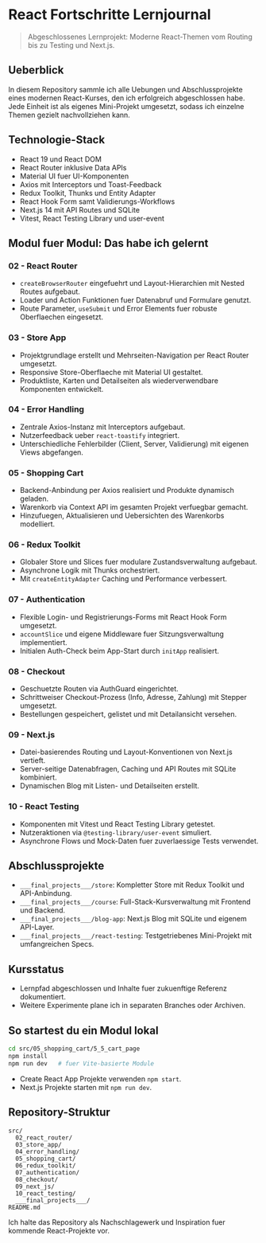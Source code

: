 ﻿# React Fortschritte Lernjournal

> Abgeschlossenes Lernprojekt: Moderne React-Themen vom Routing bis zu Testing und Next.js.

## Ueberblick
In diesem Repository sammle ich alle Uebungen und Abschlussprojekte eines modernen React-Kurses, den ich erfolgreich abgeschlossen habe. Jede Einheit ist als eigenes Mini-Projekt umgesetzt, sodass ich einzelne Themen gezielt nachvollziehen kann.

## Technologie-Stack
- React 19 und React DOM
- React Router inklusive Data APIs
- Material UI fuer UI-Komponenten
- Axios mit Interceptors und Toast-Feedback
- Redux Toolkit, Thunks und Entity Adapter
- React Hook Form samt Validierungs-Workflows
- Next.js 14 mit API Routes und SQLite
- Vitest, React Testing Library und user-event

## Modul fuer Modul: Das habe ich gelernt

### 02 - React Router
- `createBrowserRouter` eingefuehrt und Layout-Hierarchien mit Nested Routes aufgebaut.
- Loader und Action Funktionen fuer Datenabruf und Formulare genutzt.
- Route Parameter, `useSubmit` und Error Elements fuer robuste Oberflaechen eingesetzt.

### 03 - Store App
- Projektgrundlage erstellt und Mehrseiten-Navigation per React Router umgesetzt.
- Responsive Store-Oberflaeche mit Material UI gestaltet.
- Produktliste, Karten und Detailseiten als wiederverwendbare Komponenten entwickelt.

### 04 - Error Handling
- Zentrale Axios-Instanz mit Interceptors aufgebaut.
- Nutzerfeedback ueber `react-toastify` integriert.
- Unterschiedliche Fehlerbilder (Client, Server, Validierung) mit eigenen Views abgefangen.

### 05 - Shopping Cart
- Backend-Anbindung per Axios realisiert und Produkte dynamisch geladen.
- Warenkorb via Context API im gesamten Projekt verfuegbar gemacht.
- Hinzufuegen, Aktualisieren und Uebersichten des Warenkorbs modelliert.

### 06 - Redux Toolkit
- Globaler Store und Slices fuer modulare Zustandsverwaltung aufgebaut.
- Asynchrone Logik mit Thunks orchestriert.
- Mit `createEntityAdapter` Caching und Performance verbessert.

### 07 - Authentication
- Flexible Login- und Registrierungs-Forms mit React Hook Form umgesetzt.
- `accountSlice` und eigene Middleware fuer Sitzungsverwaltung implementiert.
- Initialen Auth-Check beim App-Start durch `initApp` realisiert.

### 08 - Checkout
- Geschuetzte Routen via AuthGuard eingerichtet.
- Schrittweiser Checkout-Prozess (Info, Adresse, Zahlung) mit Stepper umgesetzt.
- Bestellungen gespeichert, gelistet und mit Detailansicht versehen.

### 09 - Next.js
- Datei-basierendes Routing und Layout-Konventionen von Next.js vertieft.
- Server-seitige Datenabfragen, Caching und API Routes mit SQLite kombiniert.
- Dynamischen Blog mit Listen- und Detailseiten erstellt.

### 10 - React Testing
- Komponenten mit Vitest und React Testing Library getestet.
- Nutzeraktionen via `@testing-library/user-event` simuliert.
- Asynchrone Flows und Mock-Daten fuer zuverlaessige Tests verwendet.

## Abschlussprojekte
- `___final_projects___/store`: Kompletter Store mit Redux Toolkit und API-Anbindung.
- `___final_projects___/course`: Full-Stack-Kursverwaltung mit Frontend und Backend.
- `___final_projects___/blog-app`: Next.js Blog mit SQLite und eigenem API-Layer.
- `___final_projects___/react-testing`: Testgetriebenes Mini-Projekt mit umfangreichen Specs.

## Kursstatus
- Lernpfad abgeschlossen und Inhalte fuer zukuenftige Referenz dokumentiert.
- Weitere Experimente plane ich in separaten Branches oder Archiven.

## So startest du ein Modul lokal

```bash
cd src/05_shopping_cart/5_5_cart_page
npm install
npm run dev   # fuer Vite-basierte Module
```

- Create React App Projekte verwenden `npm start`.
- Next.js Projekte starten mit `npm run dev`.

## Repository-Struktur
```
src/
  02_react_router/
  03_store_app/
  04_error_handling/
  05_shopping_cart/
  06_redux_toolkit/
  07_authentication/
  08_checkout/
  09_next_js/
  10_react_testing/
  ___final_projects___/
README.md
```

Ich halte das Repository als Nachschlagewerk und Inspiration fuer kommende React-Projekte vor.
